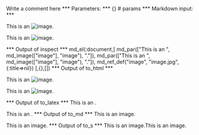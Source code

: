 Write a comment here
*** Parameters: ***
{} # params 
*** Markdown input: ***

This is an ![image][].

This is an ![image].

[image]: image.jpg

*** Output of inspect ***
md_el(:document,[
	md_par(["This is an ", md_image(["image"], "image"), "."]),
	md_par(["This is an ", md_image(["image"], "image"), "."]),
	md_ref_def("image", "image.jpg", {:title=>nil})
],{},[])
*** Output of to_html ***
<p>This is an <img src='image.jpg' alt='image' />.</p>

<p>This is an <img src='image.jpg' alt='image' />.</p>
*** Output of to_latex ***
This is an .

This is an .
*** Output of to_md ***
This is an image.

This is an image.
*** Output of to_s ***
This is an image.This is an image.
